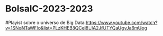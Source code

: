 # BolsaIC-2023-2023

#Playist sobre o universo de Big Data
https://www.youtube.com/watch?v=1SNoNTaWFIo&list=PLzKHEB8QCel8UIA2JfUTYQaUgvJa6mUog

